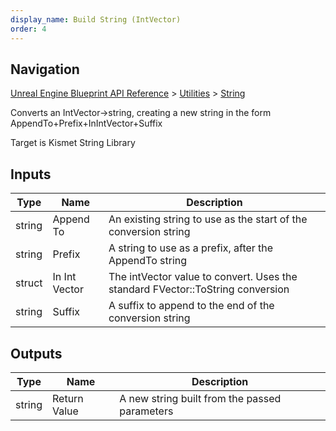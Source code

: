 ```yaml
---
display_name: Build String (IntVector)
order: 4
---
```

## Navigation

[Unreal Engine Blueprint API Reference](https://dev.epicgames.com/documentation/en-us/unreal-engine/BlueprintAPI) > [Utilities](https://dev.epicgames.com/documentation/en-us/unreal-engine/BlueprintAPI/Utilities) > [String](https://dev.epicgames.com/documentation/en-us/unreal-engine/BlueprintAPI/Utilities/String)

Converts an IntVector->string, creating a new string in the form AppendTo+Prefix+InIntVector+Suffix

Target is Kismet String Library

## Inputs

| Type | Name | Description |
| --- | --- | --- |
| string | Append To | An existing string to use as the start of the conversion string |
| string | Prefix | A string to use as a prefix, after the AppendTo string |
| struct | In Int Vector | The intVector value to convert. Uses the standard FVector::ToString conversion |
| string | Suffix | A suffix to append to the end of the conversion string |

## Outputs

| Type | Name | Description |
| --- | --- | --- |
| string | Return Value | A new string built from the passed parameters |
